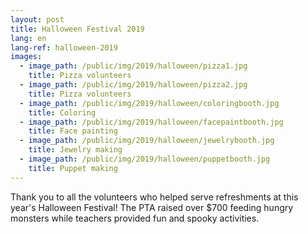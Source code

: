 ```yaml
---
layout: post
title: Halloween Festival 2019
lang: en
lang-ref: halloween-2019
images:
  - image_path: /public/img/2019/halloween/pizza1.jpg
    title: Pizza volunteers
  - image_path: /public/img/2019/halloween/pizza2.jpg
    title: Pizza volunteers
  - image_path: /public/img/2019/halloween/coloringbooth.jpg
    title: Coloring
  - image_path: /public/img/2019/halloween/facepaintbooth.jpg
    title: Face painting
  - image_path: /public/img/2019/halloween/jewelrybooth.jpg
    title: Jewelry making
  - image_path: /public/img/2019/halloween/puppetbooth.jpg
    title: Puppet making
---
```


Thank you to all the volunteers who helped serve refreshments at this year's Halloween Festival!  The PTA raised over $700 feeding hungry monsters while teachers provided fun and spooky activities.
